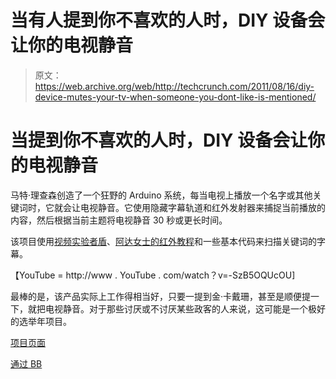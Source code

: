 # 当有人提到你不喜欢的人时，DIY 设备会让你的电视静音

> 原文：<https://web.archive.org/web/http://techcrunch.com/2011/08/16/diy-device-mutes-your-tv-when-someone-you-dont-like-is-mentioned/>

# 当提到你不喜欢的人时，DIY 设备会让你的电视静音

马特·理查森创造了一个狂野的 Arduino 系统，每当电视上播放一个名字或其他关键词时，它就会让电视静音。它使用隐藏字幕轨道和红外发射器来捕捉当前播放的内容，然后根据当前主题将电视静音 30 秒或更长时间。

该项目使用[视频实验者盾](https://web.archive.org/web/20230319153115/http://nootropicdesign.com/ve/)、[阿达女士的红外教程](https://web.archive.org/web/20230319153115/http://www.ladyada.net/learn/sensors/ir.html)和一些基本代码来扫描关键词的字幕。

【YouTube = http://www . YouTube . com/watch？v=-SzB5OQUcOU]

最棒的是，该产品实际上工作得相当好，只要一提到金·卡戴珊，甚至是顺便提一下，就把电视静音。对于那些讨厌或不讨厌某些政客的人来说，这可能是一个极好的选举年项目。

[项目页面](https://web.archive.org/web/20230319153115/http://blog.makezine.com/archive/2011/08/enough-already-the-arduino-solution-to-overexposed-celebs.html)

[通过 BB](https://web.archive.org/web/20230319153115/http://boingboing.net/2011/08/16/arduino-device-mutes-unintersting-celebrities-on-tv.html)